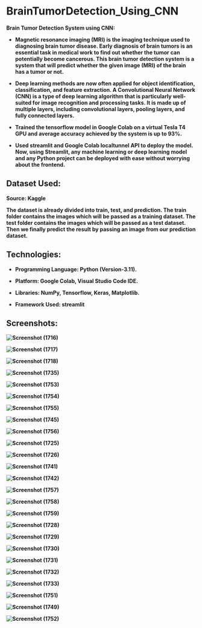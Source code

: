 # BrainTumorDetection_Using_CNN
<strong>Brain Tumor Detection System using CNN:<strong><br>

* Magnetic resonance imaging (MRI) is the imaging technique used to diagnosing brain tumor disease. Early diagnosis of brain tumors is an essential task in medical work to find out whether the tumor can potentially become cancerous. This brain tumor detection system is a system that will predict whether the given image (MRI) of the brain has a tumor or not.

* Deep learning methods are now often applied for object identification, classification, and feature extraction. A
Convolutional Neural Network (CNN) is a type of deep learning algorithm that is particularly well-suited for image recognition and
processing tasks. It is made up of multiple layers, including convolutional layers, pooling layers, and fully connected layers.

* Trained the tensorflow model in Google Colab on a virtual Tesla T4 GPU and average accuracy achieved by the system is up to 93%.

* Used streamlit and Google Colab localtunnel API to deploy the model. Now, using Streamlit, any machine learning or deep learning
model and any Python project can be deployed with ease without worrying about the frontend.


<h2>Dataset Used:</h2>
Source: Kaggle

The dataset is already divided into train, test, and prediction. The train folder contains the images which will be passed as a training dataset. The test folder contains the images which will be passed as a test dataset. Then we finally predict the result by passing an image from our prediction dataset.

<h2>Technologies:</h2>

*	Programming Language: Python (Version-3.11).

*	Platform: Google Colab, Visual Studio Code IDE.

*   Libraries: NumPy, Tensorflow, Keras, Matplotlib.

*   Framework Used: streamlit

<h2>Screenshots:</h2>

![Screenshot (1716)](https://github.com/DebajyotiTalukder2001/BrainTumorDetection_Using_CNN/assets/136104351/6eda2a66-2213-43bb-9ca3-3e994c5a4bf7)



![Screenshot (1717)](https://github.com/DebajyotiTalukder2001/BrainTumorDetection_Using_CNN/assets/136104351/b9d1e66f-66cc-4372-96d8-bbe39a21eb90)

![Screenshot (1718)](https://github.com/DebajyotiTalukder2001/BrainTumorDetection_Using_CNN/assets/136104351/999fa578-5a20-4b12-b8c1-f87e6707c2a9)





![Screenshot (1735)](https://github.com/DebajyotiTalukder2001/BrainTumorDetection_Using_CNN/assets/136104351/cb8114b1-f362-4297-bb43-c70ebd675325)





![Screenshot (1753)](https://github.com/DebajyotiTalukder2001/BrainTumorDetection_Using_CNN/assets/136104351/0d5ab76a-0716-4cea-ab4d-e87725942334)




![Screenshot (1754)](https://github.com/DebajyotiTalukder2001/BrainTumorDetection_Using_CNN/assets/136104351/c5cf12e9-28a7-4156-a2a2-0cbc68ff5313)



![Screenshot (1755)](https://github.com/DebajyotiTalukder2001/BrainTumorDetection_Using_CNN/assets/136104351/808677d9-d3a4-45d9-8fc7-ee56e82fc874)





![Screenshot (1745)](https://github.com/DebajyotiTalukder2001/BrainTumorDetection_Using_CNN/assets/136104351/e050e4a1-b58b-45bc-8f2d-51ad803e5d71)



![Screenshot (1756)](https://github.com/DebajyotiTalukder2001/BrainTumorDetection_Using_CNN/assets/136104351/f1cdf5fb-3cc5-496d-a165-7ce09f23be7d)


![Screenshot (1725)](https://github.com/DebajyotiTalukder2001/BrainTumorDetection_Using_CNN/assets/136104351/c9c63f56-f299-4931-bca6-5d591f6bb56a)



![Screenshot (1726)](https://github.com/DebajyotiTalukder2001/BrainTumorDetection_Using_CNN/assets/136104351/a33d72f9-8acc-43f7-9893-9f456235f855)




![Screenshot (1741)](https://github.com/DebajyotiTalukder2001/BrainTumorDetection_Using_CNN/assets/136104351/cfa7cf59-790e-4738-bac0-ffea54094997)



![Screenshot (1742)](https://github.com/DebajyotiTalukder2001/BrainTumorDetection_Using_CNN/assets/136104351/4125ee95-d6e3-489c-bf50-13bcf0e566df)




![Screenshot (1757)](https://github.com/DebajyotiTalukder2001/BrainTumorDetection_Using_CNN/assets/136104351/7effe5c8-dc68-4bcc-93aa-f7af65852a4d)



![Screenshot (1758)](https://github.com/DebajyotiTalukder2001/BrainTumorDetection_Using_CNN/assets/136104351/d8f46187-464f-49a5-95a8-cc6a083e7010)


![Screenshot (1759)](https://github.com/DebajyotiTalukder2001/BrainTumorDetection_Using_CNN/assets/136104351/9e37f515-80f6-4374-9d79-a7693460a808)


![Screenshot (1728)](https://github.com/DebajyotiTalukder2001/BrainTumorDetection_Using_CNN/assets/136104351/f84c9149-c8a7-4695-9f30-3b53faea21f0)




![Screenshot (1729)](https://github.com/DebajyotiTalukder2001/BrainTumorDetection_Using_CNN/assets/136104351/9a1cf3f4-4a83-465e-90e6-bf0aea80be1c)




![Screenshot (1730)](https://github.com/DebajyotiTalukder2001/BrainTumorDetection_Using_CNN/assets/136104351/c93aacb9-5de9-4367-8603-795464810240)




![Screenshot (1731)](https://github.com/DebajyotiTalukder2001/BrainTumorDetection_Using_CNN/assets/136104351/675a6287-a652-4fe0-88a7-438c74365373)



![Screenshot (1732)](https://github.com/DebajyotiTalukder2001/BrainTumorDetection_Using_CNN/assets/136104351/9da6b0d2-a013-4bb7-b344-f18a96d145d0)



![Screenshot (1733)](https://github.com/DebajyotiTalukder2001/BrainTumorDetection_Using_CNN/assets/136104351/3c6f58c0-05e4-4983-8bbe-be63511340fa)



![Screenshot (1751)](https://github.com/DebajyotiTalukder2001/BrainTumorDetection_Using_CNN/assets/136104351/17e7987c-1f1a-4a76-8678-e9aa4c062d27)


![Screenshot (1749)](https://github.com/DebajyotiTalukder2001/BrainTumorDetection_Using_CNN/assets/136104351/993a61c6-8651-434c-bedb-bbbc4761ff97)

![Screenshot (1752)](https://github.com/DebajyotiTalukder2001/BrainTumorDetection_Using_CNN/assets/136104351/a048069b-f016-4081-9701-07450874403a)




